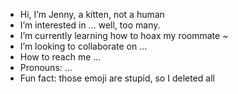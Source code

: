 - Hi, I’m Jenny, a kitten, not a human
- I’m interested in ... well, too many.
- I’m currently learning how to hoax my roommate ~
- I’m looking to collaborate on ...
- How to reach me ...
- Pronouns: ...
- Fun fact: those emoji are stupid, so I deleted all

<!---
Jenny2357/Jenny2357 is a ✨ special ✨ repository because its `README.md` (this file) appears on your GitHub profile.
You can click the Preview link to take a look at your changes.
--->
